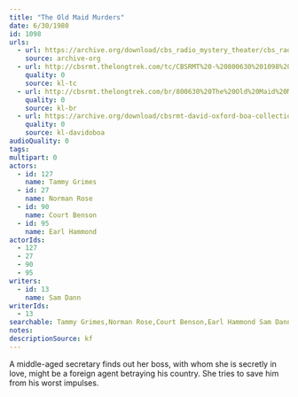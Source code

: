 ```yaml
---
title: "The Old Maid Murders"
date: 6/30/1980
id: 1098
urls: 
  - url: https://archive.org/download/cbs_radio_mystery_theater/cbs_radio_mystery_theater-1051-1100.zip/cbs_radio_mystery_theater-1051-1100%2Fcbsrmt_1098_the_old_maid_murders.mp3
    source: archive-org
  - url: http://cbsrmt.thelongtrek.com/tc/CBSRMT%20-%20800630%201098%20The%20Old%20Maid%20Murders_tc.mp3
    quality: 0
    source: kl-tc
  - url: http://cbsrmt.thelongtrek.com/br/800630%20The%20Old%20Maid%20Murders-WBBM.mp3
    quality: 0
    source: kl-br
  - url: https://archive.org/download/cbsrmt-david-oxford-boa-collection/CBSRMT-800630-1098-The-Old-Maid-Murders-(128-48)_WBBM-JE-{BoA}.mp3
    quality: 0
    source: kl-davidoboa
audioQuality: 0
tags: 
multipart: 0
actors:  
  - id: 127
    name: Tammy Grimes  
  - id: 27
    name: Norman Rose  
  - id: 90
    name: Court Benson  
  - id: 95
    name: Earl Hammond
actorIds:  
  - 127  
  - 27  
  - 90  
  - 95
writers:  
  - id: 13
    name: Sam Dann
writerIds:  
  - 13
searchable: Tammy Grimes,Norman Rose,Court Benson,Earl Hammond Sam Dann
notes: 
descriptionSource: kf
---
```

A middle-aged secretary finds out her boss, with whom she is secretly in love, might be a foreign agent betraying his country. She tries to save him from his worst impulses.